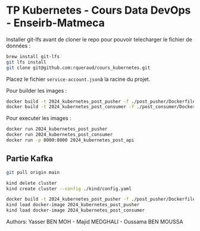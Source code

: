 # TP Kubernetes - Cours Data DevOps - Enseirb-Matmeca

Installer git-lfs avant de cloner le repo pour pouvoir telecharger le fichier de données :

```bash
brew install git-lfs
git lfs install
git clone git@github.com:rqueraud/cours_kubernetes.git
```

Placez le fichier `service-account.json`à la racine du projet.

Pour builder les images : 
```bash
docker build -t 2024_kubernetes_post_pusher -f ./post_pusher/Dockerfile .
docker build -t 2024_kubernetes_post_consumer -f ./post_consumer/Dockerfile .
```

Pour executer les images :
```bash
docker run 2024_kubernetes_post_pusher
docker run 2024_kubernetes_post_consumer
docker run -p 8000:8000 2024_kubernetes_post_api
```

## Partie Kafka

```bash
git pull origin main

kind delete cluster
kind create cluster --config ./kind/config.yaml

docker build -t 2024_kubernetes_post_pusher -f ./post_pusher/Dockerfile .
kind load docker-image 2024_kubernetes_post_pusher
kind load docker-image 2024_kubernetes_post_consumer
```

Authors: Yasser BEN MOH - Majid MEDGHALI - Oussama BEN MOUSSA
